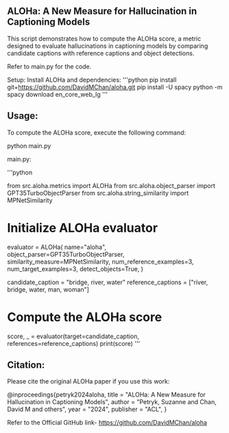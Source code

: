## ALOHa: A New Measure for Hallucination in Captioning Models
This script demonstrates how to compute the ALOHa score, a metric designed to evaluate hallucinations in captioning models by comparing candidate captions with reference captions and object detections.

Refer to main.py for the code.

Setup:
Install ALOHa and dependencies:
'''python
pip install git+https://github.com/DavidMChan/aloha.git
pip install -U spacy
python -m spacy download en_core_web_lg
'''

## Usage:
To compute the ALOHa score, execute the following command:

python main.py


main.py:

'''python

from src.aloha.metrics import ALOHa
from src.aloha.object_parser import GPT35TurboObjectParser
from src.aloha.string_similarity import MPNetSimilarity

# Initialize ALOHa evaluator
evaluator = ALOHa(
    name="aloha",
    object_parser=GPT35TurboObjectParser,
    similarity_measure=MPNetSimilarity,
    num_reference_examples=3,
    num_target_examples=3,
    detect_objects=True,
)

candidate_caption = "bridge, river, water"
reference_captions = ["river, bridge, water, man, woman"]

# Compute the ALOHa score
score, _ = evaluator(target=candidate_caption, references=reference_captions)
print(score)
'''

## Citation:
Please cite the original ALOHa paper if you use this work:


@inproceedings{petryk2024aloha, title = "ALOHa: A New Measure for Hallucination in Captioning Models", 
author = "Petryk, Suzanne and Chan, David M and others", 
year = "2024", publisher = "ACL", }

Refer to the Official GitHub link- https://github.com/DavidMChan/aloha
